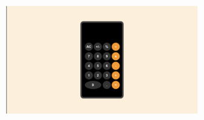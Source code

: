 ![Calculator Screenshot](https://raw.githubusercontent.com/rohitsripathi9/Frontend100/refs/heads/main/Calculator/image_2025-07-25_21-10-00.png)


